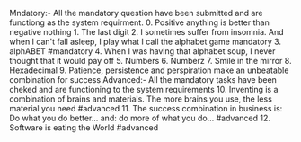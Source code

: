 Mndatory:- All the mandatory question have been submitted and are functiong as the system requirment.
	0. Positive anything is better than negative nothing
	1. The last digit
	2. I sometimes suffer from insomnia. And when I can't fall asleep, I play what I call the alphabet game	mandatory
	3. alphABET	#mandatory
	4. When I was having that alphabet soup, I never thought that it would pay off
	5. Numbers
	6. Numberz
	7. Smile in the mirror
	8. Hexadecimal
	9. Patience, persistence and perspiration make an unbeatable combination for success
Advanced:- All the mandatory tasks have been cheked and are functioning to the system requirements
	10. Inventing is a combination of brains and materials. The more brains you use, the less material you need 	#advanced
	11. The success combination in business is: Do what you do better... and: do more of what you do...		#advanced
	12. Software is eating the World										#advanced

